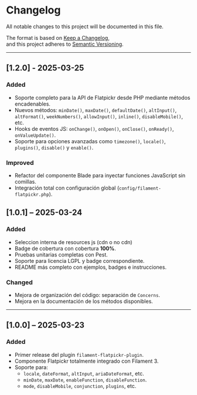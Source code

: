 # Changelog

All notable changes to this project will be documented in this file.

The format is based on [Keep a Changelog](https://keepachangelog.com/en/1.0.0/),  
and this project adheres to [Semantic Versioning](https://semver.org/spec/v2.0.0.html).

---

## [1.2.0] - 2025-03-25

### Added
- Soporte completo para la API de Flatpickr desde PHP mediante métodos encadenables.
- Nuevos métodos: `minDate()`, `maxDate()`, `defaultDate()`, `altInput()`, `altFormat()`, `weekNumbers()`, `allowInput()`, `inline()`, `disableMobile()`, etc.
- Hooks de eventos JS: `onChange()`, `onOpen()`, `onClose()`, `onReady()`, `onValueUpdate()`.
- Soporte para opciones avanzadas como `timezone()`, `locale()`, `plugins()`, `disable()` y `enable()`.

### Improved
- Refactor del componente Blade para inyectar funciones JavaScript sin comillas.
- Integración total con configuración global (`config/filament-flatpickr.php`).



## [1.0.1] – 2025-03-24

### Added
- Seleccion interna de resources js (cdn o no cdn)
- Badge de cobertura con cobertura **100%**.
- Pruebas unitarias completas con Pest.
- Soporte para licencia LGPL y badge correspondiente.
- README más completo con ejemplos, badges e instrucciones.

### Changed
- Mejora de organización del código: separación de `Concerns`.
- Mejora en la documentación de los métodos disponibles.

---

## [1.0.0] – 2025-03-23

### Added
- Primer release del plugin `filament-flatpickr-plugin`.
- Componente Flatpickr totalmente integrado con Filament 3.
- Soporte para:
  - `locale`, `dateFormat`, `altInput`, `ariaDateFormat`, etc.
  - `minDate`, `maxDate`, `enableFunction`, `disableFunction`.
  - `mode`, `disableMobile`, `conjunction`, `plugins`, etc.
